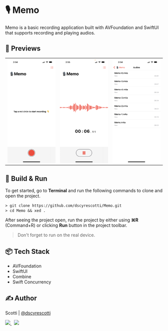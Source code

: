 # 🎙 Memo

Memo is a basic recording application built with AVFoundation and SwiftUI that supports recording and playing audios.

## 📱 Previews
<table>
<tr>
<td align="center" width="30%"><img src="./Assets/screenshot-1.PNG" width="100%"/></td>
<td align="center" width="30%"><img src="./Assets/screenshot-2.PNG" width="100%"/></td>
<td align="center" width="30%"><img src="./Assets/screenshot-3.PNG" width="100%"/></td>
</tr>
</table>

## 🔨 Build & Run
To get started, go to **Terminal** and run the following commands to clone and open the project.
```
> git clone https://github.com/dscyrescotti/Memo.git
> cd Memo && xed .
```
After seeing the project open, run the project by either using **⌘R** (Command+R) or clicking **Run** button in the project toolbar.
> Don't forget to run on the real device.

## 📦 Tech Stack
- AVFoundation
- SwiftUI
- Combine
- Swift Concurrency

## ✍️ Author
Scotti | [@dscyrescotti](https://twitter.com/dscyrescotti)
<p>
<a href="https://twitter.com/dscyrescotti">
<img src="https://img.shields.io/twitter/follow/dscyrescotti.svg?style=social">
</a>
&nbsp;
<a href="https://github.com/dscyrescotti">
<img src="https://img.shields.io/github/followers/dscyrescotti.svg?style=social&label=Follow">
</a>
</p>
